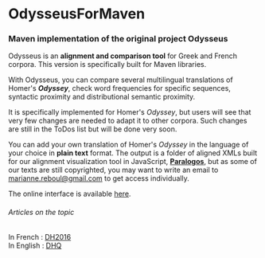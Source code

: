 # OdysseusForMaven
### Maven implementation of the original project Odysseus

  Odysseus is an <b>alignment and comparison tool</b> for Greek and French corpora. This version is specifically built for Maven libraries.
  
  With Odysseus, you can compare several multilingual translations of Homer's <i><b>Odyssey</b></i>, check word frequencies for specific sequences, syntactic proximity and distributional semantic proximity.

  It is specifically implemented for Homer's <i>Odyssey</i>, but users will see that very few changes are needed to adapt it to other corpora.
Such changes are still in the ToDos list but will be done very soon.

  You can add your own translation of Homer's <i>Odyssey</i> in the language of your choice in <b>plain text</b> format.
  The output is a folder of aligned XMLs built for our alignment visualization tool in JavaScript, <b><a href="https://github.com/OdysseusPolymetis/paralogos">Paralogos</a></b>, but as some of our texts are still copyrighted, you may want to write an email to marianne.reboul@gmail.com to get access individually.

  The online interface is available <a href="https://odysseuspolymetis.github.io/paralogos/">here</a>.

###### Articles on the topic

In French : <a href="http://dh2016.adho.org/abstracts/370">DH2016</a><br>
In English : <a href="http://www.digitalhumanities.org/dhq/vol/11/2/000297/000297.html">DHQ</a>
